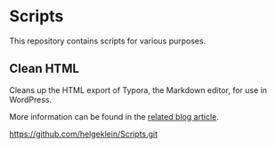 # Scripts

This repository contains scripts for various purposes.

## Clean HTML

Cleans up the HTML export of Typora, the Markdown editor, for use in WordPress.

More information can be found in the [related blog article](https://helgeklein.com/blog/regex-cheat-sheet-regular-expressions-for-cleaning-up-html/).


https://github.com/helgeklein/Scripts.git

